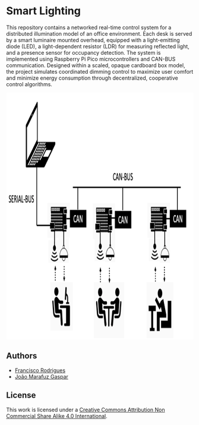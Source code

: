 # Smart Lighting

This repository contains a networked real-time control system for a distributed illumination model of an office environment. Each desk is served by a smart luminaire mounted overhead, equipped with a light-emitting diode (LED), a light-dependent resistor (LDR) for measuring reflected light, and a presence sensor for occupancy detection. The system is implemented using Raspberry Pi Pico microcontrollers and CAN-BUS communication. Designed within a scaled, opaque cardboard box model, the project simulates coordinated dimming control to maximize user comfort and minimize energy consumption through decentralized, cooperative control algorithms.

<img width="1065" height="664" alt="image" src="chart.png"/>

## Authors

- [Francisco Rodrigues](https://github.com/ArmindoFlores)
- [João Marafuz Gaspar](https://github.com/joaomarafuzgaspar)

## License

This work is licensed under a [Creative Commons Attribution Non Commercial Share Alike 4.0 International][cc-by-nc-sa].

[cc-by-nc-sa]: https://creativecommons.org/licenses/by-nc-sa/4.0/legalcode